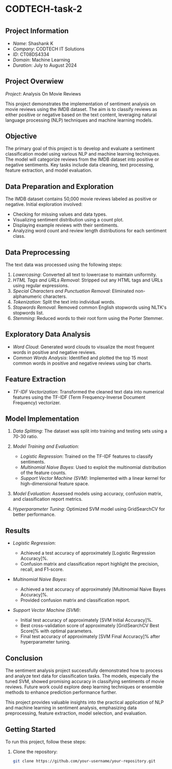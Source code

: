 # CODTECH-task-2
#

## Project Information

- *Name*: Shashank K
- *Company*: CODTECH IT Solutions
- *ID*: CT08DS4334
- *Domain*: Machine Learning
- *Duration*: July to August 2024


## Project Overwiew
*Project*: Analysis On Movie Reviews

This project demonstrates the implementation of sentiment analysis on movie reviews using the IMDB dataset. The aim is to classify reviews as either positive or negative based on the text content, leveraging natural language processing (NLP) techniques and machine learning models.

## Objective

The primary goal of this project is to develop and evaluate a sentiment classification model using various NLP and machine learning techniques. The model will categorize reviews from the IMDB dataset into positive or negative sentiments. Key tasks include data cleaning, text processing, feature extraction, and model evaluation.

## Data Preparation and Exploration

The IMDB dataset contains 50,000 movie reviews labeled as positive or negative. Initial exploration involved:

- Checking for missing values and data types.
- Visualizing sentiment distribution using a count plot.
- Displaying example reviews with their sentiments.
- Analyzing word count and review length distributions for each sentiment class.

## Data Preprocessing

The text data was processed using the following steps:

1. *Lowercasing*: Converted all text to lowercase to maintain uniformity.
2. *HTML Tags and URLs Removal*: Stripped out any HTML tags and URLs using regular expressions.
3. *Special Characters and Punctuation Removal*: Eliminated non-alphanumeric characters.
4. *Tokenization*: Split the text into individual words.
5. *Stopwords Removal*: Removed common English stopwords using NLTK's stopwords list.
6. *Stemming*: Reduced words to their root form using the Porter Stemmer.

## Exploratory Data Analysis

- *Word Cloud*: Generated word clouds to visualize the most frequent words in positive and negative reviews.
- *Common Words Analysis*: Identified and plotted the top 15 most common words in positive and negative reviews using bar charts.

## Feature Extraction

- *TF-IDF Vectorization*: Transformed the cleaned text data into numerical features using the TF-IDF (Term Frequency-Inverse Document Frequency) vectorizer.

## Model Implementation

1. *Data Splitting*: The dataset was split into training and testing sets using a 70-30 ratio.

2. *Model Training and Evaluation*:
   - *Logistic Regression*: Trained on the TF-IDF features to classify sentiments.
   - *Multinomial Naive Bayes*: Used to exploit the multinomial distribution of the feature counts.
   - *Support Vector Machine (SVM)*: Implemented with a linear kernel for high-dimensional feature space.

3. *Model Evaluation*: Assessed models using accuracy, confusion matrix, and classification report metrics.

4. *Hyperparameter Tuning*: Optimized SVM model using GridSearchCV for better performance.

## Results

- *Logistic Regression*:
  - Achieved a test accuracy of approximately [Logistic Regression Accuracy]%.
  - Confusion matrix and classification report highlight the precision, recall, and F1-score.

- *Multinomial Naive Bayes*:
  - Achieved a test accuracy of approximately [Multinomial Naive Bayes Accuracy]%.
  - Provided confusion matrix and classification report.

- *Support Vector Machine (SVM)*:
  - Initial test accuracy of approximately [SVM Initial Accuracy]%.
  - Best cross-validation score of approximately [GridSearchCV Best Score]% with optimal parameters.
  - Final test accuracy of approximately [SVM Final Accuracy]% after hyperparameter tuning.

## Conclusion

The sentiment analysis project successfully demonstrated how to process and analyze text data for classification tasks. The models, especially the tuned SVM, showed promising accuracy in classifying sentiments of movie reviews. Future work could explore deep learning techniques or ensemble methods to enhance prediction performance further.

This project provides valuable insights into the practical application of NLP and machine learning in sentiment analysis, emphasizing data preprocessing, feature extraction, model selection, and evaluation.

## Getting Started

To run this project, follow these steps:

1. Clone the repository:
   ```bash
   git clone https://github.com/your-username/your-repository.git
